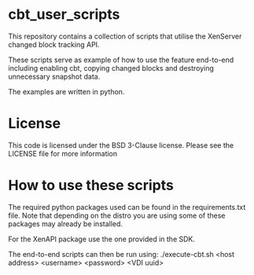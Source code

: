 # cbt_user_scripts
This repository contains a collection of scripts that utilise the XenServer changed block tracking API. 

These scripts serve as example of how to use the feature end-to-end including enabling cbt, copying changed blocks and destroying unnecessary snapshot data.

The examples are written in python.

# License
This code is licensed under the BSD 3-Clause license. Please see the LICENSE file for more information

# How to use these scripts
The required python packages used can be found in the requirements.txt file. Note that depending on the distro you are using some of these packages may already be installed.

For the XenAPI package use the one provided in the SDK. 

The end-to-end scripts can then be run using:
./execute-cbt.sh \<host address> \<username> \<password> \<VDI uuid>
